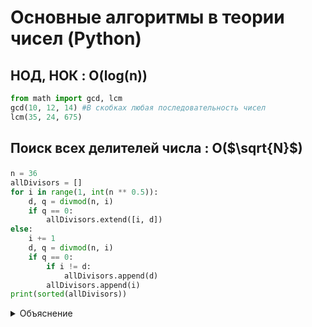 Основные алгоритмы в теории чисел (Python)
=
<h2>НОД, НОК : O(log(n))</h2>

```python
from math import gcd, lcm
gcd(10, 12, 14) #В скобках любая последовательность чисел
lcm(35, 24, 675)
```
<h2>

Поиск  всех делителей числа : **O($\sqrt{N}$)**
</h2> 

```python
n = 36
allDivisors = [] 
for i in range(1, int(n ** 0.5)):
    d, q = divmod(n, i)
    if q == 0:
        allDivisors.extend([i, d])
else:
    i += 1
    d, q = divmod(n, i)
    if q == 0:
        if i != d:
            allDivisors.append(d)
        allDivisors.append(i)
print(sorted(allDivisors))
```

<details>
<summary>Объяснение</summary>

Пользуемся тем, что делители числа N симметричны относительно $\sqrt{N}$. (делители располагаются парами). Если мы узнали, что  10 / 5 = 2, то мы можем записать сразу два делителя для числа 10: 5 и 10 / 5, т.е. 2. 
</details>